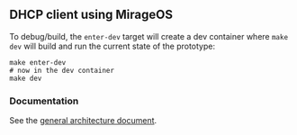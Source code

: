 ## DHCP client using MirageOS

To debug/build, the `enter-dev` target will create a dev container where
`make dev` will build and run the current state of the prototype:

```
make enter-dev
# now in the dev container
make dev
```

### Documentation

See the [general architecture document](../../doc/unikernel.md).